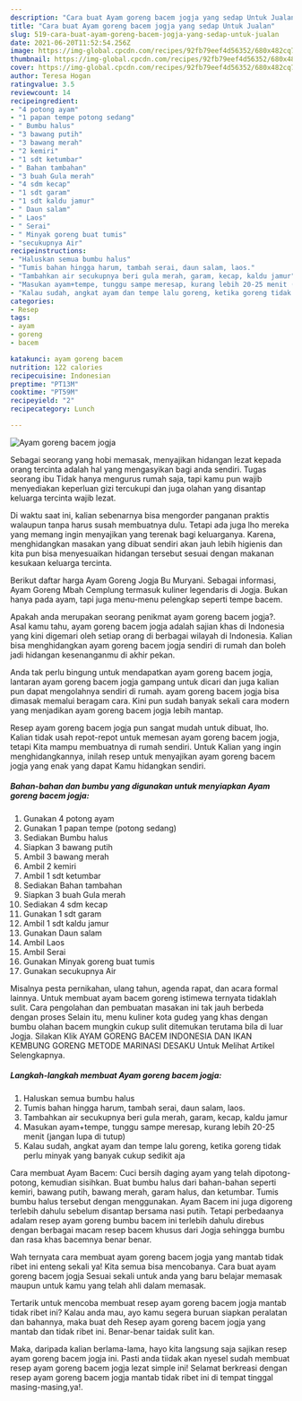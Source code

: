 ```yaml
---
description: "Cara buat Ayam goreng bacem jogja yang sedap Untuk Jualan"
title: "Cara buat Ayam goreng bacem jogja yang sedap Untuk Jualan"
slug: 519-cara-buat-ayam-goreng-bacem-jogja-yang-sedap-untuk-jualan
date: 2021-06-20T11:52:54.256Z
image: https://img-global.cpcdn.com/recipes/92fb79eef4d56352/680x482cq70/ayam-goreng-bacem-jogja-foto-resep-utama.jpg
thumbnail: https://img-global.cpcdn.com/recipes/92fb79eef4d56352/680x482cq70/ayam-goreng-bacem-jogja-foto-resep-utama.jpg
cover: https://img-global.cpcdn.com/recipes/92fb79eef4d56352/680x482cq70/ayam-goreng-bacem-jogja-foto-resep-utama.jpg
author: Teresa Hogan
ratingvalue: 3.5
reviewcount: 14
recipeingredient:
- "4 potong ayam"
- "1 papan tempe potong sedang"
- " Bumbu halus"
- "3 bawang putih"
- "3 bawang merah"
- "2 kemiri"
- "1 sdt ketumbar"
- " Bahan tambahan"
- "3 buah Gula merah"
- "4 sdm kecap"
- "1 sdt garam"
- "1 sdt kaldu jamur"
- " Daun salam"
- " Laos"
- " Serai"
- " Minyak goreng buat tumis"
- "secukupnya Air"
recipeinstructions:
- "Haluskan semua bumbu halus"
- "Tumis bahan hingga harum, tambah serai, daun salam, laos."
- "Tambahkan air secukupnya beri gula merah, garam, kecap, kaldu jamur"
- "Masukan ayam+tempe, tunggu sampe meresap, kurang lebih 20-25 menit (jangan lupa di tutup)"
- "Kalau sudah, angkat ayam dan tempe lalu goreng, ketika goreng tidak perlu minyak yang banyak cukup sedikit aja"
categories:
- Resep
tags:
- ayam
- goreng
- bacem

katakunci: ayam goreng bacem 
nutrition: 122 calories
recipecuisine: Indonesian
preptime: "PT13M"
cooktime: "PT59M"
recipeyield: "2"
recipecategory: Lunch

---
```



![Ayam goreng bacem jogja](https://img-global.cpcdn.com/recipes/92fb79eef4d56352/680x482cq70/ayam-goreng-bacem-jogja-foto-resep-utama.jpg)

Sebagai seorang yang hobi memasak, menyajikan hidangan lezat kepada orang tercinta adalah hal yang mengasyikan bagi anda sendiri. Tugas seorang ibu Tidak hanya mengurus rumah saja, tapi kamu pun wajib menyediakan keperluan gizi tercukupi dan juga olahan yang disantap keluarga tercinta wajib lezat.

Di waktu  saat ini, kalian sebenarnya bisa mengorder panganan praktis walaupun tanpa harus susah membuatnya dulu. Tetapi ada juga lho mereka yang memang ingin menyajikan yang terenak bagi keluarganya. Karena, menghidangkan masakan yang dibuat sendiri akan jauh lebih higienis dan kita pun bisa menyesuaikan hidangan tersebut sesuai dengan makanan kesukaan keluarga tercinta. 

Berikut daftar harga Ayam Goreng Jogja Bu Muryani. Sebagai informasi, Ayam Goreng Mbah Cemplung termasuk kuliner legendaris di Jogja. Bukan hanya pada ayam, tapi juga menu-menu pelengkap seperti tempe bacem.

Apakah anda merupakan seorang penikmat ayam goreng bacem jogja?. Asal kamu tahu, ayam goreng bacem jogja adalah sajian khas di Indonesia yang kini digemari oleh setiap orang di berbagai wilayah di Indonesia. Kalian bisa menghidangkan ayam goreng bacem jogja sendiri di rumah dan boleh jadi hidangan kesenanganmu di akhir pekan.

Anda tak perlu bingung untuk mendapatkan ayam goreng bacem jogja, lantaran ayam goreng bacem jogja gampang untuk dicari dan juga kalian pun dapat mengolahnya sendiri di rumah. ayam goreng bacem jogja bisa dimasak memalui beragam cara. Kini pun sudah banyak sekali cara modern yang menjadikan ayam goreng bacem jogja lebih mantap.

Resep ayam goreng bacem jogja pun sangat mudah untuk dibuat, lho. Kalian tidak usah repot-repot untuk memesan ayam goreng bacem jogja, tetapi Kita mampu membuatnya di rumah sendiri. Untuk Kalian yang ingin menghidangkannya, inilah resep untuk menyajikan ayam goreng bacem jogja yang enak yang dapat Kamu hidangkan sendiri.

<!--inarticleads1-->

##### Bahan-bahan dan bumbu yang digunakan untuk menyiapkan Ayam goreng bacem jogja:

1. Gunakan 4 potong ayam
1. Gunakan 1 papan tempe (potong sedang)
1. Sediakan  Bumbu halus
1. Siapkan 3 bawang putih
1. Ambil 3 bawang merah
1. Ambil 2 kemiri
1. Ambil 1 sdt ketumbar
1. Sediakan  Bahan tambahan
1. Siapkan 3 buah Gula merah
1. Sediakan 4 sdm kecap
1. Gunakan 1 sdt garam
1. Ambil 1 sdt kaldu jamur
1. Gunakan  Daun salam
1. Ambil  Laos
1. Ambil  Serai
1. Gunakan  Minyak goreng buat tumis
1. Gunakan secukupnya Air


Misalnya pesta pernikahan, ulang tahun, agenda rapat, dan acara formal lainnya. Untuk membuat ayam bacem goreng istimewa ternyata tidaklah sulit. Cara pengolahan dan pembuatan masakan ini tak jauh berbeda dengan proses Selain itu, menu kuliner kota gudeg yang khas dengan bumbu olahan bacem mungkin cukup sulit ditemukan terutama bila di luar Jogja. Silakan Klik AYAM GORENG BACEM INDONESIA DAN IKAN KEMBUNG GORENG METODE MARINASI DESAKU Untuk Melihat Artikel Selengkapnya. 

<!--inarticleads2-->

##### Langkah-langkah membuat Ayam goreng bacem jogja:

1. Haluskan semua bumbu halus
1. Tumis bahan hingga harum, tambah serai, daun salam, laos.
1. Tambahkan air secukupnya beri gula merah, garam, kecap, kaldu jamur
1. Masukan ayam+tempe, tunggu sampe meresap, kurang lebih 20-25 menit (jangan lupa di tutup)
1. Kalau sudah, angkat ayam dan tempe lalu goreng, ketika goreng tidak perlu minyak yang banyak cukup sedikit aja


Cara membuat Ayam Bacem: Cuci bersih daging ayam yang telah dipotong-potong, kemudian sisihkan. Buat bumbu halus dari bahan-bahan seperti kemiri, bawang putih, bawang merah, garam halus, dan ketumbar. Tumis bumbu halus tersebut dengan menggunakan. Ayam Bacem ini juga digoreng terlebih dahulu sebelum disantap bersama nasi putih. Tetapi perbedaanya adalam resep ayam goreng bumbu bacem ini terlebih dahulu direbus dengan berbagai macam resep bacem khusus dari Jogja sehingga bumbu dan rasa khas bacemnya benar benar. 

Wah ternyata cara membuat ayam goreng bacem jogja yang mantab tidak ribet ini enteng sekali ya! Kita semua bisa mencobanya. Cara buat ayam goreng bacem jogja Sesuai sekali untuk anda yang baru belajar memasak maupun untuk kamu yang telah ahli dalam memasak.

Tertarik untuk mencoba membuat resep ayam goreng bacem jogja mantab tidak ribet ini? Kalau anda mau, ayo kamu segera buruan siapkan peralatan dan bahannya, maka buat deh Resep ayam goreng bacem jogja yang mantab dan tidak ribet ini. Benar-benar taidak sulit kan. 

Maka, daripada kalian berlama-lama, hayo kita langsung saja sajikan resep ayam goreng bacem jogja ini. Pasti anda tiidak akan nyesel sudah membuat resep ayam goreng bacem jogja lezat simple ini! Selamat berkreasi dengan resep ayam goreng bacem jogja mantab tidak ribet ini di tempat tinggal masing-masing,ya!.

